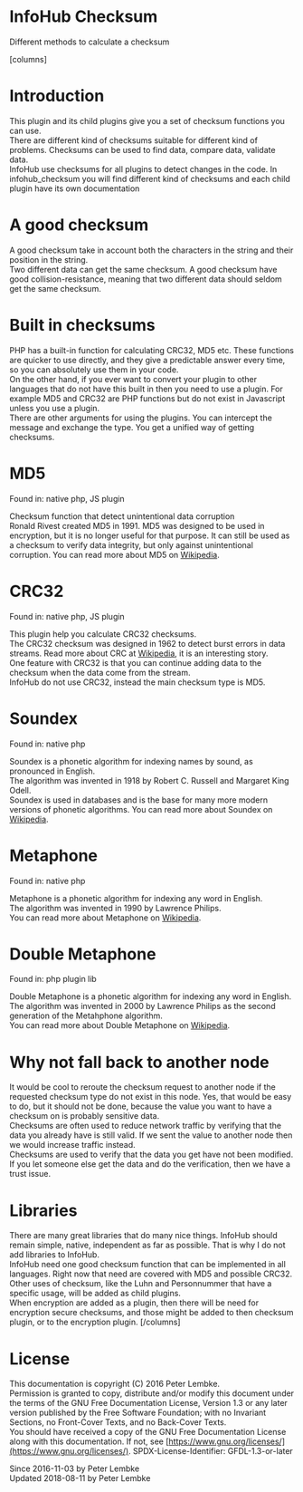 # InfoHub Checksum

Different methods to calculate a checksum

[columns]

# Introduction

This plugin and its child plugins give you a set of checksum functions you can use.  
There are different kind of checksums suitable for different kind of problems. Checksums can be used to find data,
compare data, validate data.  
InfoHub use checksums for all plugins to detect changes in the code. In infohub_checksum you will find different kind of
checksums and each child plugin have its own documentation

# A good checksum

A good checksum take in account both the characters in the string and their position in the string.  
Two different data can get the same checksum. A good checksum have good collision-resistance, meaning that two different
data should seldom get the same checksum.

# Built in checksums

PHP has a built-in function for calculating CRC32, MD5 etc. These functions are quicker to use directly, and they give a
predictable answer every time, so you can absolutely use them in your code.  
On the other hand, if you ever want to convert your plugin to other languages that do not have this built in then you
need to use a plugin. For example MD5 and CRC32 are PHP functions but do not exist in Javascript unless you use a
plugin.  
There are other arguments for using the plugins. You can intercept the message and exchange the type. You get a unified
way of getting checksums.

# MD5 
Found in: native php, JS plugin

Checksum function that detect unintentional data corruption  
Ronald Rivest created MD5 in 1991. MD5 was designed to be used in encryption, but it is no longer useful for that
purpose. It can still be used as a checksum to verify data integrity, but only against unintentional corruption. You
can read more about MD5 on <a href="https://en.wikipedia.org/wiki/MD5" target="_blank">Wikipedia</a>.

# CRC32
Found in: native php, JS plugin

This plugin help you calculate CRC32 checksums.  
The CRC32 checksum was designed in 1962 to detect burst errors in data streams. Read more about CRC
at <a href="https://en.wikipedia.org/wiki/Cyclic_redundancy_check" target="_blank">Wikipedia</a>, it is an interesting
story.  
One feature with CRC32 is that you can continue adding data to the checksum when the data come from the stream.  
InfoHub do not use CRC32, instead the main checksum type is MD5.

# Soundex
Found in: native php

Soundex is a phonetic algorithm for indexing names by sound, as pronounced in English.  
The algorithm was invented in 1918 by Robert C. Russell and Margaret King Odell.  
Soundex is used in databases and is the base for many more modern versions of phonetic algorithms. You can read more
about Soundex on <a href="https://en.wikipedia.org/wiki/Soundex" target="_blank">Wikipedia</a>.

# Metaphone
Found in: native php

Metaphone is a phonetic algorithm for indexing any word in English.  
The algorithm was invented in 1990 by Lawrence Philips.  
You can read more about Metaphone on <a href="https://en.wikipedia.org/wiki/Metaphone" target="_blank">Wikipedia</a>.

# Double Metaphone
Found in: php plugin lib

Double Metaphone is a phonetic algorithm for indexing any word in English.  
The algorithm was invented in 2000 by Lawrence Philips as the second generation of the Metahphone algorithm.  
You can read more about Double Metaphone on <a href="https://en.wikipedia.org/wiki/Metaphone" target="_blank">
Wikipedia</a>.

# Why not fall back to another node

It would be cool to reroute the checksum request to another node if the requested checksum type do not exist in this
node. Yes, that would be easy to do, but it should not be done, because the value you want to have a checksum on is
probably sensitive data.  
Checksums are often used to reduce network traffic by verifying that the data you already have is still valid. If we
sent the value to another node then we would increase traffic instead.  
Checksums are used to verify that the data you get have not been modified. If you let someone else get the data and do
the verification, then we have a trust issue.

# Libraries

There are many great libraries that do many nice things. InfoHub should remain simple, native, independent as far as
possible. That is why I do not add libraries to InfoHub.  
InfoHub need one good checksum function that can be implemented in all languages. Right now that need are covered with
MD5 and possible CRC32.  
Other uses of checksum, like the Luhn and Personnummer that have a specific usage, will be added as child plugins.  
When encryption are added as a plugin, then there will be need for encryption secure checksums, and those might be added
to then checksum plugin, or to the encryption plugin.
[/columns]

# License

This documentation is copyright (C) 2016 Peter Lembke.  
Permission is granted to copy, distribute and/or modify this document under the terms of the GNU Free Documentation
License, Version 1.3 or any later version published by the Free Software Foundation; with no Invariant Sections, no
Front-Cover Texts, and no Back-Cover Texts.  
You should have received a copy of the GNU Free Documentation License along with this documentation. If not,
see [https://www.gnu.org/licenses/](https://www.gnu.org/licenses/). SPDX-License-Identifier: GFDL-1.3-or-later

Since 2016-11-03 by Peter Lembke  
Updated 2018-08-11 by Peter Lembke  

